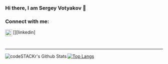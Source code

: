 ### Hi there, I am Sergey Votyakov 👋

<!--
**svotyakov/svotyakov** is a ✨ _special_ ✨ repository because its `README.md` (this file) appears on your GitHub profile.

Here are some ideas to get you started:

- 🔭 I’m currently working on ...
- 🌱 I’m currently learning ...
- 👯 I’m looking to collaborate on ...
- 🤔 I’m looking for help with ...
- 💬 Ask me about ...
- 📫 How to reach me: ...
- 😄 Pronouns: ...
- ⚡ Fun fact: ...
-->
### Connect with me:
[<img align="left" alt="sergey-votyakov | LinkedIn" width="22px" src="https://cdn.jsdelivr.net/npm/simple-icons@v3/icons/linkedin.svg" />][linkedin]


<br />

---

<img align="left" alt="codeSTACKr's Github Stats" src="https://github-readme-stats.vercel.app/api?username=svotyakov&show_icons=true&hide_border=true" />

[![Top Langs](https://github-readme-stats.vercel.app/api/top-langs/?username=svotyakov&hide=jupyter,css,scss,html,c,makefile,dockerfile,shell,cmake)](https://github.com/anuraghazra/github-readme-stats)
